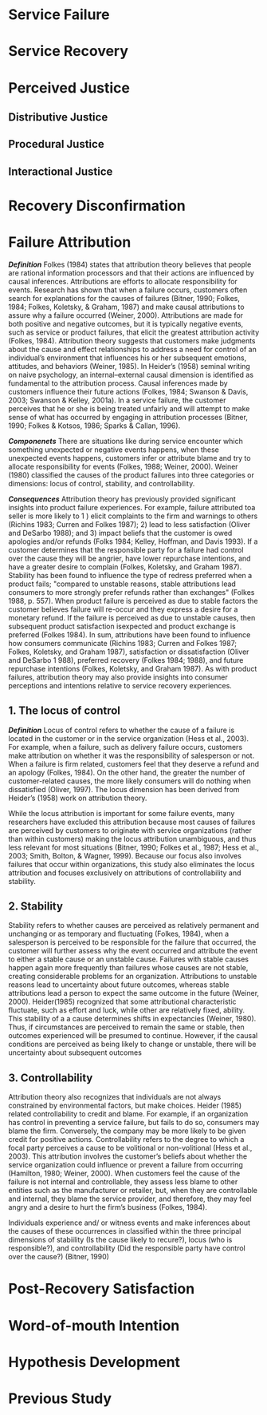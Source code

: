# Service Failure

# Service Recovery

# Perceived Justice
## Distributive Justice
## Procedural Justice
## Interactional Justice 
# Recovery Disconfirmation
# Failure Attribution
___Definition___
  Folkes (1984) states that attribution theory believes that people are rational information processors and that their actions are influenced by causal inferences. Attributions are efforts to allocate responsibility for events. Research has shown that when a failure occurs, customers often search for explanations for the causes of failures (Bitner, 1990; Folkes, 1984; Folkes, Koletsky, & Graham, 1987) and make causal attributions to assure why a failure occurred (Weiner, 2000). Attributions are made for both positive and negative outcomes, but it is typically negative events, such as service or product failures, that elicit the greatest attribution activity (Folkes, 1984). Attribution theory suggests that customers make judgments about the cause and effect relationships to address a need for control of an individual’s environment that influences his or her subsequent emotions, attitudes, and behaviors (Weiner, 1985). In Heider’s (1958) seminal writing on naive psychology, an internal–external causal dimension is identified as fundamental to the attribution process. Causal inferences made by customers influence their future actions (Folkes, 1984; Swanson & Davis, 2003; Swanson & Kelley, 2001a). In a service failure, the customer perceives that he or she is being treated unfairly and will attempt to make sense of what has occurred by engaging in attribution processes (Bitner, 1990; Folkes & Kotsos, 1986; Sparks & Callan, 1996).

___Componenets___
   There are situations like during service encounter which something unexpected or negative events happens, when these unexpected events happens, customers infer or attribute blame and try to allocate responsibility for events (Folkes, 1988; Weiner, 2000). Weiner (1980) classified the causes of the product failures into three categories or dimensions: locus of control, stability, and controllability.

___Consequences___
  Attribution theory has previously provided significant insights into product failure experiences. For example, failure attributed toa seller is more likely to 1 ) elicit complaints to the firm and warnings to others (Richins 1983; Curren and Folkes 1987); 2) lead to less satisfaction (Oliver and DeSarbo 1988); and 3) impact beliefs that the customer is owed apologies and/or refunds (Folks 1984; Kelley, Hoffman, and Davis 1993). If a customer determines that the responsible party for a failure had control over the cause they will be angrier, have lower repurchase intentions, and have a greater desire to complain (Folkes, Koletsky, and Graham 1987). Stability has been found to influence the type of redress preferred when a product fails; "compared to unstable reasons, stable attributions lead consumers to more strongly prefer refunds rather than exchanges" (Folkes 1988, p. 557). When product failure is perceived as due to stable factors the customer believes failure will re-occur and they express a desire for a monetary refund. If the failure is perceived as due to unstable causes, then subsequent product satisfaction isexpected and product exchange is preferred (Folkes 1984). 
  In sum, attributions have been found to influence how consumers communicate (Richins 1983; Curren and Folkes 1987; Folkes, Koletsky, and Graham 1987), satisfaction or dissatisfaction (Oliver and DeSarbo 1 988), preferred recovery (Folkes 1984; 1988), and future repurchase intentions (Folkes, Koletsky, and Graham 1987). As with product failures, attribution theory may also provide insights into consumer perceptions and intentions relative to service recovery experiences.
## 1. The locus of control
___Definition___
  Locus of control refers to whether the cause of a failure is located in the customer or in the service organization (Hess et al., 2003). For example, when a failure, such as delivery failure occurs, customers make attribution on whether it was the responsibility of salesperson or not. When a failure is firm related, customers feel that they deserve a refund and an apology (Folkes, 1984). On the other hand, the greater the number of customer-related causes, the more likely consumers will do nothing when dissatisfied (Oliver, 1997). The locus dimension has been derived from Heider’s (1958) work on attribution theory.

  While the locus attribution is important for some failure events, many researchers have excluded this attribution because most causes of failures are perceived by customers to originate with service organizations (rather than within customers) making the locus attribution unambiguous, and thus less relevant for most situations (Bitner, 1990; Folkes et al., 1987; Hess et al., 2003; Smith, Bolton, & Wagner, 1999). Because our focus also involves failures that occur within organizations, this study also eliminates the locus attribution and focuses exclusively on attributions of controllability and stability.
## 2. Stability
  Stability refers to whether causes are perceived as relatively permanent and unchanging or as temporary and fluctuating (Folkes, 1984), when a salesperson is perceived to be responsible for the failure that occurred, the customer will further assess why the event occurred and attribute the event to either a stable cause or an unstable cause. Failures with stable causes happen again more frequently than failures whose causes are not stable, creating considerable problems for an organization. Attributions to unstable reasons lead to uncertainty about future outcomes, whereas stable attributions lead a person to expect the same outcome in the future (Weiner, 2000).
  Heider(1985) recognized that some attributional characteristic fluctuate, such as effort and luck, while other are relatively fixed, ability. This stability of a a cause determines shifts in expectancies (Weiner, 1980). Thus, if circumstances are perceived to remain the same or stable, then outcomes experienced will be presumed to continue. However, if the causal conditions are perceived as being likely to change or unstable, there will be uncertainty about subsequent outcomes

## 3. Controllability
  Attribution theory also recognizes that individuals are not always constrained by environmental factors, but make choices. Heider (1985) related controllability to credit and blame. For example, if an organization has control in preventing a service failure, but fails to do so, consumers may blame the firm. Conversely, the company may be more likely to be given credit for positive actions. Controllability refers to the degree to which a focal party perceives a cause to be volitional or non-volitional (Hess et al., 2003). This attribution involves the customer’s beliefs about whether the service organization could influence or prevent a failure from occurring (Hamilton, 1980; Weiner, 2000). When customers feel the cause of the failure is not internal and controllable, they assess less blame to other entities such as the manufacturer or retailer, but, when they are controllable and internal, they blame the service provider, and therefore, they may feel angry and a desire to hurt the firm’s business (Folkes, 1984).

  Individuals experience and/ or witness events and make inferences about the causes of these occurrences in classified within the three principal dimensions of stabiility (Is the cause likely to recure?), locus (who is responsible?), and controllability (Did the responsible party have control over the cause?) (Bitner, 1990)

# Post-Recovery Satisfaction

# Word-of-mouth Intention

# Hypothesis Development


# Previous Study
